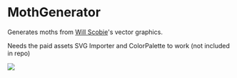 # MothGenerator
Generates moths from [Will Scobie](http://www.willscobie.co.uk/)'s vector graphics.

Needs the paid assets SVG Importer and ColorPalette to work (not included in repo)

![](http://i.imgur.com/oRkXgAn.png)
